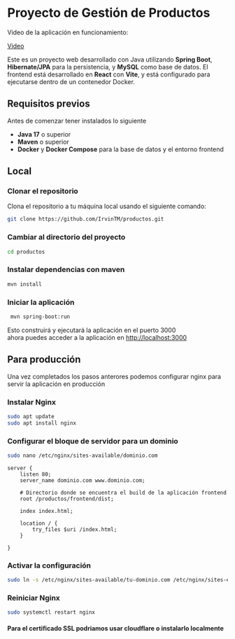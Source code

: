 # Proyecto de Gestión de Productos

Video de la aplicación en funcionamiento:

[ Video ](https://github.com/user-attachments/assets/4cd71189-c5a0-4ade-b64f-5a8078ba9511)

Este es un proyecto web desarrollado con Java utilizando **Spring Boot**, **Hibernate/JPA** para la persistencia, y **MySQL** como base de datos. El frontend está desarrollado en **React** con **Vite**, y está configurado para ejecutarse dentro de un contenedor Docker.

## Requisitos previos

Antes de comenzar tener instalados lo siguiente

- **Java 17** o superior
- **Maven** o superior
- **Docker** y **Docker Compose** para la base de datos y el entorno frontend

## Local

###  Clonar el repositorio

Clona el repositorio a tu máquina local usando el siguiente comando:

```bash
git clone https://github.com/IrvinTM/productos.git
```
### Cambiar al directorio del proyecto

```bash
cd productos
```

###  Instalar dependencias con maven 

```bash
mvn install
```

###  Iniciar la aplicación

```bash
 mvn spring-boot:run  
```
Esto construirá y ejecutará la aplicación en el puerto 3000
<br>
ahora puedes acceder a la aplicación en [http://localhost:3000](http://localhost:3000)

## Para producción

Una vez completados los pasos anterores
podemos configurar nginx para servir la aplicación en producción

### Instalar Nginx

```bash
sudo apt update
sudo apt install nginx
```
### Configurar el bloque de servidor para un dominio
```bash
sudo nano /etc/nginx/sites-available/dominio.com
```
```nginx
server {
    listen 80;
    server_name dominio.com www.dominio.com;

    # Directorio donde se encuentra el build de la aplicación frontend
    root /productos/frontend/dist;

    index index.html;

    location / {
        try_files $uri /index.html;
    }

}
```

### Activar la configuración
    
```bash
sudo ln -s /etc/nginx/sites-available/tu-dominio.com /etc/nginx/sites-enabled/
```

### Reiniciar Nginx

```bash
sudo systemctl restart nginx
```

#### Para el certificado SSL podriamos usar cloudflare o instalarlo localmente
